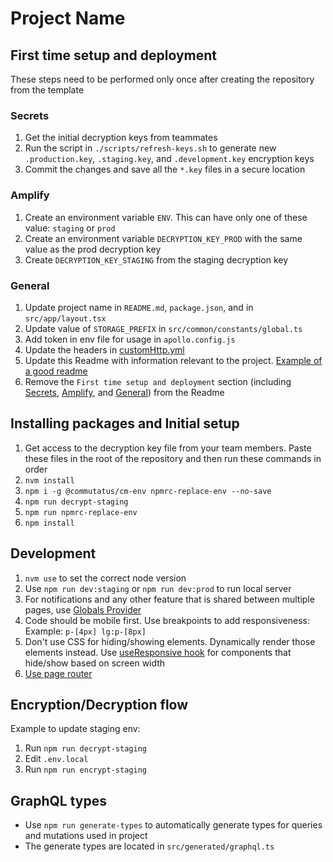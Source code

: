 # Project Name

## First time setup and deployment

These steps need to be performed only once after creating the repository from the template

### Secrets
1. Get the initial decryption keys from teammates
2. Run the script in `./scripts/refresh-keys.sh` to generate new `.production.key`, `.staging.key`, and `.development.key` encryption keys
3. Commit the changes and save all the `*.key` files in a secure location

### Amplify
1. Create an environment variable `ENV`. This can have only one of these value: `staging` or `prod`
2. Create an environment variable `DECRYPTION_KEY_PROD` with the same value as the prod decryption key
3. Create `DECRYPTION_KEY_STAGING` from the staging decryption key

### General
1. Update project name in `README.md`, `package.json`, and in `src/app/layout.tsx`
2. Update value of `STORAGE_PREFIX` in `src/common/constants/global.ts`
3. Add token in env file for usage in `apollo.config.js`
4. Update the headers in [customHttp.yml](customHttp.yml)
5. Update this Readme with information relevant to the project. [Example of a good readme](https://github.com/commutatus/awesome?tab=readme-ov-file#awesome)
6. Remove the `First time setup and deployment` section (including [Secrets](#secrets), [Amplify](#amplify), and [General](#general)) from the Readme

## Installing packages and Initial setup
1. Get access to the decryption key file from your team members. Paste these files in the root of the repository and then run these commands in order
2. `nvm install`
3. `npm i -g @commutatus/cm-env npmrc-replace-env --no-save`
4. `npm run decrypt-staging`
5. `npm run npmrc-replace-env`
6. `npm install`

## Development
1. `nvm use` to set the correct node version
2. Use `npm run dev:staging` or `npm run dev:prod` to run local server
3. For notifications and any other feature that is shared between multiple pages, use [Globals Provider](src/common/context/globals/globals-provider.tsx)
4. Code should be mobile first. Use breakpoints to add responsiveness: Example: `p-[4px] lg:p-[8px]`
5. Don't use CSS for hiding/showing elements. Dynamically render those elements instead. Use [useResponsive hook](src/common/hooks/useResponsive.tsx) for components that hide/show based on screen width
6. [Use page router](https://ant.design/docs/react/v5-for-19)


## Encryption/Decryption flow
Example to update staging env:
1. Run `npm run decrypt-staging`
2. Edit `.env.local`
3. Run `npm run encrypt-staging`

## GraphQL types
- Use `npm run generate-types` to automatically generate types for queries and mutations used in project
- The generate types are located in `src/generated/graphql.ts`